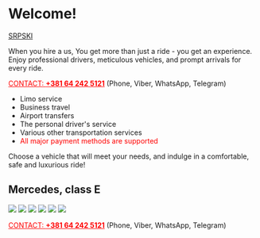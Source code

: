 # Welcome!

[SRPSKI](/)

When you hire a us, You get more than just a ride - you get an experience.
Enjoy professional drivers, meticulous vehicles, and prompt arrivals for every ride.

<a href="tel:+381642425121" style="color:red">CONTACT: <strong>+381 64 242 5121</strong></a> (Phone, Viber, WhatsApp, Telegram)

- Limo service
- Business travel
- Airport transfers
- The personal driver's service
- Various other transportation services
- <a style="color:red">All major payment methods are supported</a>

Choose a vehicle that will meet your needs, and indulge in a comfortable, safe and luxurious ride!

## Mercedes, class E

![](/images/001.jpg)
![](/images/002.jpeg)
![](/images/003.jpg)
![](/images/004.jpg)
![](/images/005.jpg)
![](/images/006.jpg)

<a href="tel:+381642425121" style="color:red">CONTACT: <strong>+381 64 242 5121</strong></a> (Phone, Viber, WhatsApp, Telegram)